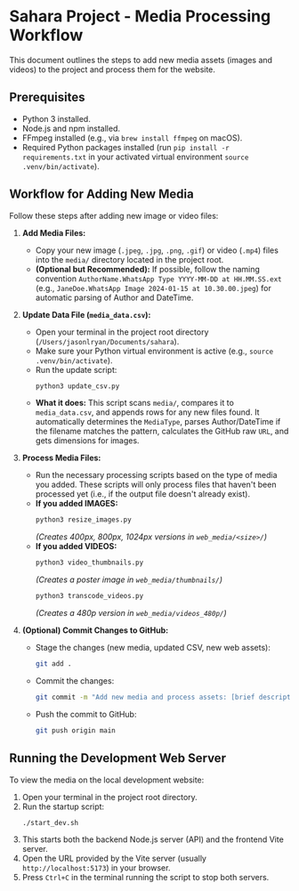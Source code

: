 # Sahara Project - Media Processing Workflow

This document outlines the steps to add new media assets (images and videos) to the project and process them for the website.

## Prerequisites

- Python 3 installed.
- Node.js and npm installed.
- FFmpeg installed (e.g., via `brew install ffmpeg` on macOS).
- Required Python packages installed (run `pip install -r requirements.txt` in your activated virtual environment `source .venv/bin/activate`).

## Workflow for Adding New Media

Follow these steps after adding new image or video files:

1.  **Add Media Files:**

    - Copy your new image (`.jpeg`, `.jpg`, `.png`, `.gif`) or video (`.mp4`) files into the `media/` directory located in the project root.
    - **(Optional but Recommended):** If possible, follow the naming convention `AuthorName.WhatsApp Type YYYY-MM-DD at HH.MM.SS.ext` (e.g., `JaneDoe.WhatsApp Image 2024-01-15 at 10.30.00.jpeg`) for automatic parsing of Author and DateTime.

2.  **Update Data File (`media_data.csv`):**

    - Open your terminal in the project root directory (`/Users/jasonlryan/Documents/sahara`).
    - Make sure your Python virtual environment is active (e.g., `source .venv/bin/activate`).
    - Run the update script:
      ```bash
      python3 update_csv.py
      ```
    - **What it does:** This script scans `media/`, compares it to `media_data.csv`, and appends rows for any new files found. It automatically determines the `MediaType`, parses Author/DateTime if the filename matches the pattern, calculates the GitHub raw `URL`, and gets dimensions for images.

3.  **Process Media Files:**

    - Run the necessary processing scripts based on the type of media you added. These scripts will only process files that haven't been processed yet (i.e., if the output file doesn't already exist).
    - **If you added IMAGES:**
      ```bash
      python3 resize_images.py
      ```
      _(Creates 400px, 800px, 1024px versions in `web_media/<size>/`)_
    - **If you added VIDEOS:**
      ```bash
      python3 video_thumbnails.py
      ```
      _(Creates a poster image in `web_media/thumbnails/`)_
      ```bash
      python3 transcode_videos.py
      ```
      _(Creates a 480p version in `web_media/videos_480p/`)_

4.  **(Optional) Commit Changes to GitHub:**
    - Stage the changes (new media, updated CSV, new web assets):
      ```bash
      git add .
      ```
    - Commit the changes:
      ```bash
      git commit -m "Add new media and process assets: [brief description]"
      ```
    - Push the commit to GitHub:
      ```bash
      git push origin main
      ```

## Running the Development Web Server

To view the media on the local development website:

1.  Open your terminal in the project root directory.
2.  Run the startup script:
    ```bash
    ./start_dev.sh
    ```
3.  This starts both the backend Node.js server (API) and the frontend Vite server.
4.  Open the URL provided by the Vite server (usually `http://localhost:5173`) in your browser.
5.  Press `Ctrl+C` in the terminal running the script to stop both servers.
